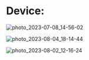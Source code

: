 <h1>Device:</h1>

![photo_2023-07-08_14-56-02]([https://github.com/Devjoti-Barman-Sachin/Arduino/assets/83834242/9c12c328-6c45-4091-927c-7cee3f102e39](https://github.com/Devjoti-Barman-Sachin/PCB-Design/blob/main/1%20Biometric%20Attendance%20PCB/Screenshot%202024-03-05%20102156.png))


![photo_2023-08-04_18-14-44](https://github.com/Devjoti-Barman-Sachin/Arduino/assets/83834242/2ee9fa6e-2d31-4304-b00e-b94ade2e1d90)


![photo_2023-08-02_12-16-24](https://github.com/Devjoti-Barman-Sachin/Arduino/assets/83834242/45b42bd1-8bf6-45fc-81b4-72aa19b380b4)
